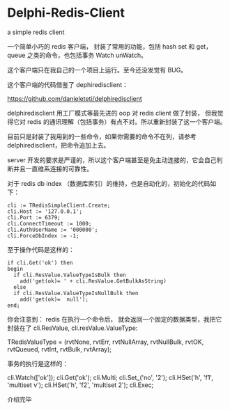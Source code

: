 # Delphi-Redis-Client
a simple redis client

一个简单小巧的 redis 客户端， 封装了常用的功能，包括 hash set 和 get， queue 之类的命令，也包括事务 Watch unWatch。

这个客户端只在我自己的一个项目上运行。至今还没发觉有 BUG。

这个客户端的代码借鉴了 dephiredisclient：

https://github.com/danieleteti/delphiredisclient

delphiredisclient 用工厂模式等最先进的 oop 对 redis client 做了封装， 但我觉得它对 redis 的通讯理解（包括事务）有点不对。所以重新封装了这一个客户端。

目前只是封装了我用到的一些命令，如果你需要的命令不在列，请参考 delphiredisclient，把命令追加上去。

server 开发的要求是严谨的，所以这个客户端甚至是免主动连接的，它会自己判断并且一直维系连接的可靠性。

对于 redis db index （数据库索引）的维持，也是自动化的，初始化的代码如下：

    cli := TRedisSimpleClient.Create;
    cli.Host := '127.0.0.1';
    cli.Port := 6379;
    cli.ConnectTimeout := 1000;
    cli.AuthUserName := '000000';
    cli.ForceDbIndex := -1;
  
至于操作代码是这样的：

    if cli.Get('ok') then
    begin
      if cli.ResValue.ValueTypeIsBulk then
        add('get(ok)= ' + cli.ResValue.GetBulkAsString)
      else
      if cli.ResValue.ValueTypeIsNullBulk then
        add('get(ok)=  null');
    end;
    
你会注意到： redis 在执行一个命令后， 就会返回一个固定的数据类型，我把它封装在了 cli.ResValue, cli.resValue.ValueType:

TRedisValueType = (rvtNone, rvtErr, rvtNullArray, rvtNullBulk, rvtOK, rvtQueued, rvtInt, rvtBulk, rvtArray);
    
事务的执行是这样的：

  cli.Watch(['ok']);
  cli.Get('ok');
  cli.Multi;
  cli.Set_('no', '2');
  cli.HSet('h', 'f1', 'multiset v');
  cli.HSet('h', 'f2', 'multiset 2');
  cli.Exec;
  
介绍完毕
